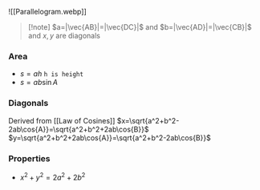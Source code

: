 ![[Parallelogram.webp]]
> [!note] $a=|\vec{AB}|=|\vec{DC}|$ and $b=|\vec{AD}|=|\vec{CB}|$ and $x,y$ are diagonals
### Area
- $s=ah$ `h is height`
- $s=ab\sin{A}$
### Diagonals
Derived from [[Law of Cosines]]
$x=\sqrt{a^2+b^2-2ab\cos{A}}=\sqrt{a^2+b^2+2ab\cos{B}}$
$y=\sqrt{a^2+b^2+2ab\cos{A}}=\sqrt{a^2+b^2-2ab\cos{B}}$
### Properties
- $x^2+y^2=2a^2+2b^2$
